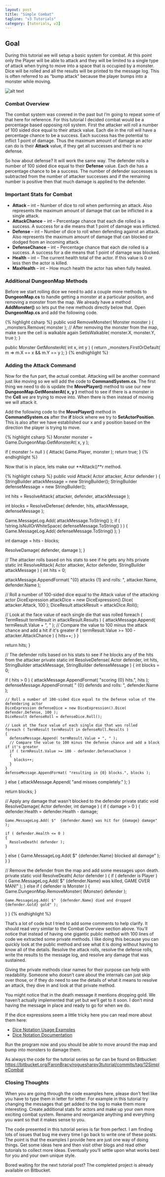 ```yaml
---
layout: post
title: "Simple Combat"
tagline: "v3 Tutorials"
category: [tutorials, v3]
---
```

## Goal

During this tutorial we will setup a basic system for combat. At this point only the Player will be able to attack and they will be limited to a single type of attack when trying to move into a space that is occupied by a monster. Dice will be rolled and all the results will be printed to the message log. This is often referred to as “bump attack” because the player bumps into a monster while moving.

![alt text](/img/simplecombat.png "Image demonstrating combat")

### Combat Overview

The combat system was covered in the past but I’m going to repeat some of that here for reference. For this tutorial I decided combat would be a percentage based opposing roll system. First the attacker will roll a number of 100 sided dice equal to their attack value. Each die in the roll will have a percentage chance to be a success. Each success has the potential to inflict 1 point of damage. Thus the maximum amount of damage an actor can do is their **Attack** value, if they get all successes and their is no defense.

So how about defense? It will work the same way. The defender rolls a number of 100 sided dice equal to their **Defense** value. Each die has a percentage chance to be a success. The number of defender successes is subtracted from the number of attacker successes and if the remaining number is positive then that much damage is applied to the defender.

### Important Stats for Combat

* **Attack** – int – Number of dice to roll when performing an attack. Also represents the maximum amount of damage that can be inflicted in a single attack.
* **AttackChance** – int – Percentage chance that each die rolled is a success. A success for a die means that 1 point of damage was inflicted.
* **Defense** – int – Number of dice to roll when defending against an attack. Also represents the maximum amount of damage that can blocked or dodged from an incoming attack.
* **DefenseChance** – int – Percentage chance that each die rolled is a success. A success for a die means that 1 point of damage was blocked.
* **Health** – int – The current health total of the actor. If this value is 0 or less then the actor is killed.
* **MaxHealth** – int – How much health the actor has when fully healed.

### Additional DungeonMap Methods

Before we start rolling dice we need to add a couple more methods to **DungeonMap.cs** to handle getting a monster at a particular position, and removing a monster from the map. We already have a method **AddMonster()** so lets put the new methods directly below that. Open **DungeonMap.cs** and add the following code.

{% highlight csharp %}
public void RemoveMonster( Monster monster )
{
  _monsters.Remove( monster );
  // After removing the monster from the map, make sure the cell is walkable again
  SetIsWalkable( monster.X, monster.Y, true );
}

public Monster GetMonsterAt( int x, int y )
{
  return _monsters.FirstOrDefault( m => m.X == x && m.Y == y );
}
{% endhighlight %}

### Adding the Attack Command

Now for the fun part, the actual combat. Attacking will be another command just like moving so we will add the code to **CommandSystem.cs**. The first thing we need to do is update the **MovePlayer()** method to use our new **DungeonMap.GetMonsterAt( x, y )** method to see if there is a monster in the **Cell** we are trying to move into. When there is then instead of moving we will attack it.

Add the following code to the **MovePlayer()** method in **CommandSystem.cs** after the **if** block where we try to **SetActorPosition**. This is also after we have established our x and y position based on the direction the player is trying to move.

{% highlight csharp %}
Monster monster = Game.DungeonMap.GetMonsterAt( x, y );

if ( monster != null )
{
  Attack( Game.Player, monster );
  return true;
}
{% endhighlight %}

Now that is in place, lets make our **Attack()**r method.

{% highlight csharp %}
public void Attack( Actor attacker, Actor defender )
{
  StringBuilder attackMessage = new StringBuilder();
  StringBuilder defenseMessage = new StringBuilder();

  int hits = ResolveAttack( attacker, defender, attackMessage );

  int blocks = ResolveDefense( defender, hits, attackMessage, defenseMessage );

  Game.MessageLog.Add( attackMessage.ToString() );
  if ( !string.IsNullOrWhiteSpace( defenseMessage.ToString() ) )
  {
    Game.MessageLog.Add( defenseMessage.ToString() );
  }

  int damage = hits - blocks;

  ResolveDamage( defender, damage );
}

// The attacker rolls based on his stats to see if he gets any hits
private static int ResolveAttack( Actor attacker, Actor defender, StringBuilder attackMessage )
{
  int hits = 0;

  attackMessage.AppendFormat( "{0} attacks {1} and rolls: ", attacker.Name, defender.Name );

  // Roll a number of 100-sided dice equal to the Attack value of the attacking actor
  DiceExpression attackDice = new DiceExpression().Dice( attacker.Attack, 100 );
  DiceResult attackResult = attackDice.Roll();

  // Look at the face value of each single die that was rolled
  foreach ( TermResult termResult in attackResult.Results )
  {
    attackMessage.Append( termResult.Value + ", " );
    // Compare the value to 100 minus the attack chance and add a hit if it's greater
    if ( termResult.Value >= 100 - attacker.AttackChance )
    {
      hits++;
    }
  }

  return hits;
}

// The defender rolls based on his stats to see if he blocks any of the hits from the attacker
private static int ResolveDefense( Actor defender, int hits, StringBuilder attackMessage, StringBuilder defenseMessage )
{
  int blocks = 0;

  if ( hits > 0 )
  {
    attackMessage.AppendFormat( "scoring {0} hits.", hits );
    defenseMessage.AppendFormat( "  {0} defends and rolls: ", defender.Name );

    // Roll a number of 100-sided dice equal to the Defense value of the defendering actor
    DiceExpression defenseDice = new DiceExpression().Dice( defender.Defense, 100 );
    DiceResult defenseRoll = defenseDice.Roll();

    // Look at the face value of each single die that was rolled
    foreach ( TermResult termResult in defenseRoll.Results )
    {
      defenseMessage.Append( termResult.Value + ", " );
      // Compare the value to 100 minus the defense chance and add a block if it's greater
      if ( termResult.Value >= 100 - defender.DefenseChance )
      {
        blocks++;
      }
    }
    defenseMessage.AppendFormat( "resulting in {0} blocks.", blocks );
  }
  else
  {
    attackMessage.Append( "and misses completely." );
  }

  return blocks;
}

// Apply any damage that wasn't blocked to the defender
private static void ResolveDamage( Actor defender, int damage )
{
  if ( damage > 0 )
  {
    defender.Health = defender.Health - damage;

    Game.MessageLog.Add( $"  {defender.Name} was hit for {damage} damage" );

    if ( defender.Health <= 0 )
    {
      ResolveDeath( defender );
    }
  }
  else
  {
    Game.MessageLog.Add( $"  {defender.Name} blocked all damage" );
  }
}

// Remove the defender from the map and add some messages upon death.
private static void ResolveDeath( Actor defender )
{
  if ( defender is Player )
  {
    Game.MessageLog.Add( $"  {defender.Name} was killed, GAME OVER MAN!" );
  }
  else if ( defender is Monster )
  {
    Game.DungeonMap.RemoveMonster( (Monster) defender );

    Game.MessageLog.Add( $"  {defender.Name} died and dropped {defender.Gold} gold" );
  }
}
{% endhighlight %}

That’s a lot of code but I tried to add some comments to help clarify. It should read very similar to the Combat Overview section above. You’ll notice that instead of having one gigantic public method with 100 lines of code we extracted some private methods. I like doing this because you can quickly look at the public method and see what it is doing without having to know all of the details. Resolve the attack rolls, resolve the defense rolls, write the results to the message log, and resolve any damage that was sustained.

Giving the private methods clear names for their purpose can help with readability. Someone who doesn’t care about the internals can just skip over those, or if they do need to see the details of what it means to resolve an attack, they dive in and look at that private method.

You might notice that in the death message it mentions dropping gold. We haven’t actually implemented that yet but we’ll get to it soon. I don’t mind having the message in place and ready to go for when we do.

If the dice expressions seem a little tricky here you can read more about them here:

* [Dice Notation Usage Examples]()
* [Dice Notation Documentation]()

Run the program now and you should be able to move around the map and bump into monsters to damage them.

As always the code for the tutorial series so far can be found on Bitbucket:
https://bitbucket.org/FaronBracy/roguesharpv3tutorial/commits/tag/12SimpleCombat

### Closing Thoughts

When you are going through the code examples here, please don’t feel like you have to type them in letter for letter. For example in this tutorial try changing the messages that get added to the log to make them more interesting. Create additional stats for actors and make up your own more exciting combat system. Rename and reorganize anything and everything you want so that it makes sense to you.

The code presented in this tutorial series is far from perfect. I am finding lots of issues that bug me every time I go back to write one of these posts. The point is that the examples I provide here are just one way of doing things. Get some ideas here and then visit other blogs and read other tutorials to collect more ideas. Eventually you’ll settle upon what works best for you and your own unique style.

Bored waiting for the next tutorial post? The completed project is already available on Bitbucket.
